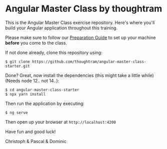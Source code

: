 # Angular Master Class by thoughtram

This is the Angular Master Class exercise repository. Here's where you'll build your Angular application throughout this training.

Please make sure to follow our [Preparation Guide](http://thoughtram.io/prepare-for-your-training.html) to set up your machine **before** you come to the class.

If not done already, clone this repository using:

```
$ git clone https://github.com/thoughtram/angular-master-class-starter.git
```

Done? Great, now install the dependencies (this might take a little while)(Needs node 12.*.* not 14.*.*):

```
$ cd angular-master-class-starter
$ npx yarn install
```

Then run the application by executing:

```
$ ng serve
```

Then open up your browser at `http://localhost:4200`

Have fun and good luck!

Christoph & Pascal & Dominic
